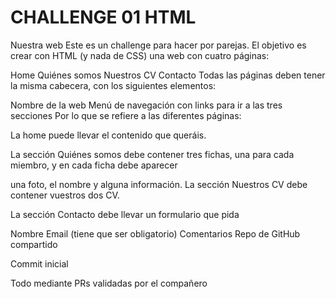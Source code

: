 # CHALLENGE 01 HTML

Nuestra web
Este es un challenge para hacer por parejas. El objetivo es crear con HTML (y nada de CSS) una web con cuatro páginas:

Home
Quiénes somos
Nuestros CV
Contacto
Todas las páginas deben tener la misma cabecera, con los siguientes elementos:

Nombre de la web
Menú de navegación con links para ir a las tres secciones
Por lo que se refiere a las diferentes páginas:

La home puede llevar el contenido que queráis.

La sección Quiénes somos debe contener tres fichas, una para cada miembro, y en cada ficha debe aparecer

una foto,
el nombre y
alguna información.
La sección Nuestros CV debe contener vuestros dos CV.

La sección Contacto debe llevar un formulario que pida

Nombre
Email (tiene que ser obligatorio)
Comentarios
Repo de GitHub compartido

Commit inicial

Todo mediante PRs validadas por el compañero
